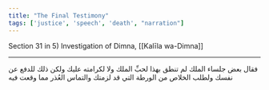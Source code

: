 ```yaml
---
title: "The Final Testimony"
tags: ['justice', 'speech', 'death', "narration"]
---
```


 Section 31 in 5) Investigation of Dimna, [[Kalīla wa-Dimna]]

---
فقال بعض جلساء الملك لم تنطق بهذا لحبِّ الملك ولا لكرامته عليك ولكن ذلك للدفع عن نفسك ولطلب الخلاص من الورطة التي قد لزمتك والتماس العُذر مما وقعت فيه
